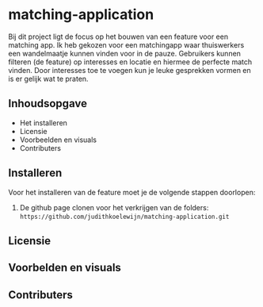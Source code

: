 # matching-application
Bij dit project ligt de focus op het bouwen van een feature voor een matching app. Ik heb gekozen voor een matchingapp waar thuiswerkers een wandelmaatje kunnen vinden voor in de pauze. Gebruikers kunnen filteren (de feature) op interesses en locatie en hiermee de perfecte match vinden. Door interesses toe te voegen kun je leuke gesprekken vormen en is er gelijk wat te praten. 

##  Inhoudsopgave

- Het installeren
- Licensie
- Voorbeelden en visuals 
- Contributers

##  Installeren

Voor het installeren van de feature moet je de volgende stappen doorlopen:
1. De github page clonen voor het verkrijgen van de folders:
```https://github.com/judithkoelewijn/matching-application.git```

##  Licensie


##  Voorbelden en visuals


##  Contributers
